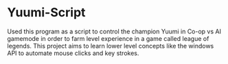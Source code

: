 # Yuumi-Script

Used this program as a script to control the champion Yuumi in Co-op vs AI gamemode in order to farm level experience in a game called league of legends. This project aims to learn lower level concepts like the windows API to automate mouse clicks and key strokes. 
